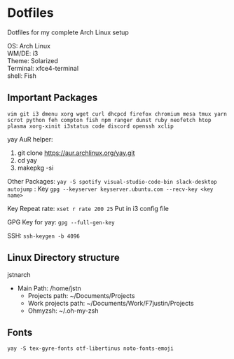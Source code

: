# Dotfiles

Dotfiles for my complete Arch Linux setup

OS: Arch Linux<br>
WM/DE: i3<br>
Theme: Solarized<br>
Terminal: xfce4-terminal<br>
shell: Fish

## Important Packages
`vim git i3 dmenu xorg wget curl dhcpcd firefox chromium mesa tmux yarn scrot python feh compton fish npm ranger dunst ruby neofetch htop plasma xorg-xinit i3status code discord openssh xclip`

yay AuR helper: 
1. git clone https://aur.archlinux.org/yay.git
2. cd yay
3. makepkg -si

Other Packages: `yay -S spotify visual-studio-code-bin slack-desktop autojump` : Key `gpg --keyserver keyserver.ubuntu.com --recv-key <key name>`

Key Repeat rate: `xset r rate 200 25` Put in i3 config file

GPG Key for yay: `gpg --full-gen-key`

SSH: `ssh-keygen -b 4096` 
 
## Linux Directory structure
jstnarch<br>
- Main Path: /home/jstn
  - Projects path: ~/Documents/Projects
  - Work projects path: ~/Documents/Work/F7justin/Projects
  - Ohmyzsh: ~/.oh-my-zsh

## Fonts
`yay -S tex-gyre-fonts otf-libertinus noto-fonts-emoji`
